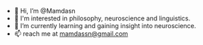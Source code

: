 - 👋 Hi, I’m @Mamdasn
- 👀 I'm interested in philosophy, neuroscience and linguistics.
- 🌱 I’m currently learning and gaining insight into neuroscience.
- 📫 reach me at mamdassn@gmail.com

<!---
Mamdasn/Mamdasn is a ✨ special ✨ repository because its `README.md` (this file) appears on your GitHub profile.
You can click the Preview link to take a look at your changes.
--->
